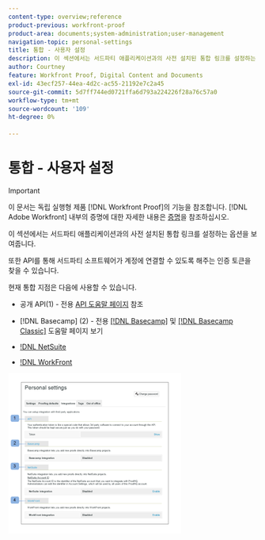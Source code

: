 ```yaml
---
content-type: overview;reference
product-previous: workfront-proof
product-area: documents;system-administration;user-management
navigation-topic: personal-settings
title: 통합 - 사용자 설정
description: 이 섹션에서는 서드파티 애플리케이션과의 사전 설치된 통합 링크를 설정하는 옵션을 보여줍니다.
author: Courtney
feature: Workfront Proof, Digital Content and Documents
exl-id: 43ecf257-44ea-4d2c-ac55-21192e7c2a45
source-git-commit: 5d7ff744ed0721ffa6d793a224226f28a76c57a0
workflow-type: tm+mt
source-wordcount: '109'
ht-degree: 0%

---
```


# 통합 - 사용자 설정

>[!IMPORTANT]
>
>이 문서는 독립 실행형 제품 [!DNL Workfront Proof]의 기능을 참조합니다. [!DNL Adobe Workfront] 내부의 증명에 대한 자세한 내용은 [증명](../../../review-and-approve-work/proofing/proofing.md)을 참조하십시오.

이 섹션에서는 서드파티 애플리케이션과의 사전 설치된 통합 링크를 설정하는 옵션을 보여줍니다.

또한 API를 통해 서드파티 소프트웨어가 계정에 연결할 수 있도록 해주는 인증 토큰을 찾을 수 있습니다.

현재 통합 지점은 다음에 사용할 수 있습니다.

* 공개 API(1) - 전용 [API 도움말 페이지](https://api.proofhq.com/) 참조
* [!DNL Basecamp] (2) - 전용 [[!DNL Basecamp]](https://support.workfront.com/hc/en-us/sections/115000911927-Basecamp) 및 [[!DNL Basecamp Classic]](https://support.workfront.com/hc/en-us/categories/115000588707-Basecamp-Classic) 도움말 페이지 보기

* [!DNL NetSuite](3)
* [!DNL WorkFront](4)

![통합_tab_-_Personal_Settings.png](assets/integrations-tab---personal-settings-350x323.png)
